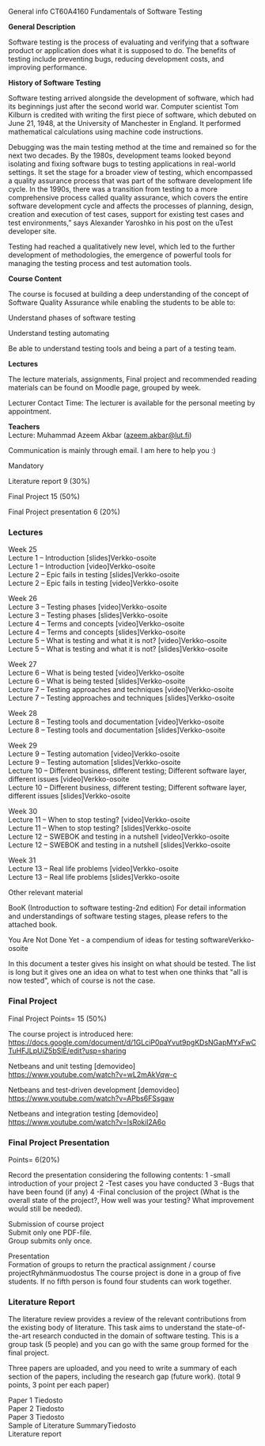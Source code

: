 General info
CT60A4160 Fundamentals of Software Testing

**General Description**

Software testing is the process of evaluating and verifying that a software product or application does what it is supposed to do. The benefits of testing include preventing bugs, reducing development costs, and improving performance.

**History of Software Testing**

Software testing arrived alongside the development of software, which had its beginnings just after the second world war. Computer scientist Tom Kilburn is credited with writing the first piece of software, which debuted on June 21, 1948, at the University of Manchester in England. It performed mathematical calculations using machine code instructions.

Debugging was the main testing method at the time and remained so for the next two decades. By the 1980s, development teams looked beyond isolating and fixing software bugs to testing applications in real-world settings. It set the stage for a broader view of testing, which encompassed a quality assurance process that was part of the software development life cycle. In the 1990s, there was a transition from testing to a more comprehensive process called quality assurance, which covers the entire software development cycle and affects the processes of planning, design, creation and execution of test cases, support for existing test cases and test environments,” says Alexander Yaroshko in his post on the uTest developer site.

Testing had reached a qualitatively new level, which led to the further development of methodologies, the emergence of powerful tools for managing the testing process and test automation tools.

**Course Content**

The course is focused at building a deep understanding of the concept of Software Quality Assurance while enabling the students to be able to:

Understand phases of software testing

Understand testing automating

Be able to understand testing tools and being a part of a testing team.


**Lectures**

The lecture materials, assignments, Final project and recommended reading materials can be found on Moodle page, grouped by week.

Lecturer Contact Time: The lecturer is available for the personal meeting by appointment. 

**Teachers**  
Lecture: Muhammad Azeem Akbar (azeem.akbar@lut.fi)

Communication is mainly through email. I am here to help you :) 

Mandatory

Literature report  9 (30%)

Final Project  15 (50%)

Final Project presentation  6 (20%)


### Lectures

Week 25  
Lecture 1 – Introduction [slides]Verkko-osoite  
Lecture 1 – Introduction [video]Verkko-osoite  
Lecture 2 – Epic fails in testing [slides]Verkko-osoite  
Lecture 2 – Epic fails in testing [video]Verkko-osoite  

Week 26  
Lecture 3 – Testing phases [video]Verkko-osoite  
Lecture 3 – Testing phases [slides]Verkko-osoite  
Lecture 4 – Terms and concepts [video]Verkko-osoite  
Lecture 4 – Terms and concepts [slides]Verkko-osoite  
Lecture 5 – What is testing and what it is not? [video]Verkko-osoite  
Lecture 5 – What is testing and what it is not? [slides]Verkko-osoite  

Week 27  
Lecture 6 – What is being tested [video]Verkko-osoite  
Lecture 6 – What is being tested [slides]Verkko-osoite  
Lecture 7 – Testing approaches and techniques [video]Verkko-osoite  
Lecture 7 – Testing approaches and techniques [slides]Verkko-osoite  

Week 28  
Lecture 8 – Testing tools and documentation [video]Verkko-osoite  
Lecture 8 – Testing tools and documentation [slides]Verkko-osoite  

Week 29  
Lecture 9 – Testing automation [video]Verkko-osoite  
Lecture 9 – Testing automation [slides]Verkko-osoite  
Lecture 10 – Different business, different testing; Different software layer, different issues [video]Verkko-osoite  
Lecture 10 – Different business, different testing; Different software layer, different issues [slides]Verkko-osoite  

Week 30  
Lecture 11 – When to stop testing? [video]Verkko-osoite  
Lecture 11 – When to stop testing? [slides]Verkko-osoite  
Lecture 12 – SWEBOK and testing in a nutshell [video]Verkko-osoite  
Lecture 12 – SWEBOK and testing in a nutshell [slides]Verkko-osoite

Week 31  
Lecture 13 – Real life problems [video]Verkko-osoite  
Lecture 13 – Real life problems [slides]Verkko-osoite  

Other relevant material

BooK (Introduction to software testing-2nd edition)
For detail information and understandings of software testing stages, please refers to the attached book.

You Are Not Done Yet - a compendium of ideas for testing softwareVerkko-osoite

In this document a tester gives his insight on what should be tested. The list is long but it gives one an idea on what to test when one thinks that "all is now tested", which of course is not the case.

### Final Project
Final Project Points= 15 (50%)

The course project is introduced here:   https://docs.google.com/document/d/1GLciP0paYvut9pgKDsNGapMYxFwCTuHFJLpUiZ5bSlE/edit?usp=sharing

Netbeans and unit testing [demovideo]  
https://www.youtube.com/watch?v=wL2mAkVqw-c

Netbeans and test-driven development [demovideo]  
https://www.youtube.com/watch?v=APbs6FSsgaw

Netbeans and integration testing [demovideo]  
https://www.youtube.com/watch?v=IsRokil2A6o


### Final Project Presentation

Points= 6(20%)  

Record the presentation considering the following contents:
     1 -small introduction of your project
     2 -Test cases you have conducted
     3 -Bugs that have been found (if any)
     4 -Final conclusion of the project (What is the overall state of the project?, How well was your testing? What improvement would still be needed).

Submission of course project  
Submit only one PDF-file.  
Group submits only once.

Presentation    
Formation of groups to return the practical assignment / course projectRyhmänmuodostus
The course project is done in a group of five students. If no fifth person is found four students can work together.

### Literature Report  
The literature review provides a review of the relevant contributions from the existing body of literature. This task aims to understand the state-of-the-art research conducted in the domain of software testing. This is a group task (5 people) and you can go with the same group formed for the final project.

Three papers are uploaded, and you need to write a summary of each section of the papers, including the research gap (future work).  (total  9 points, 3  point per each paper)

Paper 1 Tiedosto  
Paper 2 Tiedosto  
Paper 3 Tiedosto  
Sample of Literature SummaryTiedosto  
Literature report  

